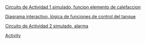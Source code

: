 [Circuito de Actividad 1 simulado, funcion elemento de calefaccion](https://www.tinkercad.com/things/86U3xCYVsxL)

[Diagrama interactivo, lógica de funciones de control del tanque](http://tinyurl.com/re8ewcj)

[Circuito de Actividad 2 simulado, alarma](https://www.tinkercad.com/things/0jYtKKnnaTT-actividad-2/editel?sharecode=FN1i4n8Wc26mn6pcmWyu43cl-uBO7D3hlM3fb84ZQAE)

[Activity](P3.pdf)
